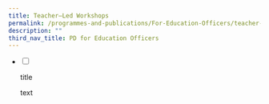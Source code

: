 ```yaml
---
title: Teacher–Led Workshops
permalink: /programmes-and-publications/For-Education-Officers/teacher-led-workshops/
description: ""
third_nav_title: PD for Education Officers
---
```



<ul class="jekyllcodex_accordion">  
  
<li>  
  
<input type="checkbox" id="accordion1">  
  
<label for="accordion1">title</label>  
  
<div>  
  
<p>
text
</p>  
  
</div>  
  
</li>  
	
</ul>